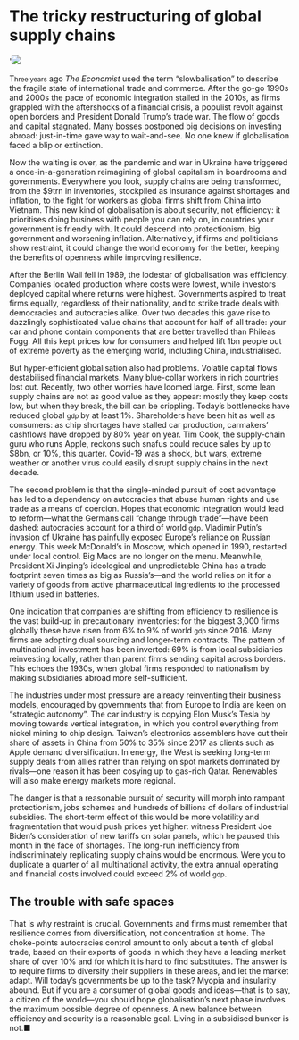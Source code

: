 # The tricky restructuring of global supply chains

'<img src="https://images.weserv.nl/?url=www.economist.com/img/b/1280/720/90/media-assets/image/20220618_LDD001.jpg" /><div></div><p><span>T</span><small>hree years</small> ago <i>The Economist</i> used the term “slowbalisation” to describe the fragile state of international trade and commerce. After the go-go 1990s and 2000s the pace of economic integration stalled in the 2010s, as firms grappled with the aftershocks of a financial crisis, a populist revolt against open borders and President Donald Trump’s trade war. The flow of goods and capital stagnated. Many bosses postponed big decisions on investing abroad: just-in-time gave way to wait-and-see. No one knew if globalisation faced a blip or extinction.</p><p>Now the waiting is over, as the pandemic and war in Ukraine have triggered a once-in-a-generation reimagining of global capitalism in boardrooms and governments. Everywhere you look, supply chains are being transformed, from the $9trn in inventories, stockpiled as insurance against shortages and inflation, to the fight for workers as global firms shift from China into Vietnam. This new kind of globalisation is about security, not efficiency: it prioritises doing business with people you can rely on, in countries your government is friendly with. It could descend into protectionism, big government and worsening inflation. Alternatively, if firms and politicians show restraint, it could change the world economy for the better, keeping the benefits of openness while improving resilience. </p><div><div><div id="econ-1"></div></div></div><p>After the Berlin Wall fell in 1989, the lodestar of globalisation was efficiency. Companies located production where costs were lowest, while investors deployed capital where returns were highest. Governments aspired to treat firms equally, regardless of their nationality, and to strike trade deals with democracies and autocracies alike. Over two decades this gave rise to dazzlingly sophisticated value chains that account for half of all trade: your car and phone contain components that are better travelled than Phileas Fogg. All this kept prices low for consumers and helped lift 1bn people out of extreme poverty as the emerging world, including China, industrialised.</p><p>But hyper-efficient globalisation also had problems. Volatile capital flows destabilised financial markets. Many blue-collar workers in rich countries lost out. Recently, two other worries have loomed large. First, some lean supply chains are not as good value as they appear: mostly they keep costs low, but when they break, the bill can be crippling. Today’s bottlenecks have reduced global <small>gdp </small>by at least 1%. Shareholders have been hit as well as consumers: as chip shortages have stalled car production, carmakers’ cashflows have dropped by 80% year on year. Tim Cook, the supply-chain guru who runs Apple, reckons such snafus could reduce sales by up to $8bn, or 10%, this quarter. Covid-19 was a shock, but wars, extreme weather or another virus could easily disrupt supply chains in the next decade.</p><p>The second problem is that the single-minded pursuit of cost advantage has led to a dependency on autocracies that abuse human rights and use trade as a means of coercion. Hopes that economic integration would lead to reform—what the Germans call “change through trade”—have been dashed: autocracies account for a third of world <small>gdp</small>. Vladimir Putin’s invasion of Ukraine has painfully exposed Europe’s reliance on Russian energy. This week McDonald’s in Moscow, which opened in 1990, restarted under local control. Big Macs are no longer on the menu. Meanwhile, President Xi Jinping’s ideological and unpredictable China has a trade footprint seven times as big as Russia’s—and the world relies on it for a variety of goods from active pharmaceutical ingredients to the processed lithium used in batteries.</p><div><div><div id="econ-2"></div></div></div><p>One indication that companies are shifting from efficiency to resilience is the vast build-up in precautionary inventories: for the biggest 3,000 firms globally these have risen from 6% to 9% of world <small>gdp </small>since 2016. Many firms are adopting dual sourcing and longer-term contracts. The pattern of multinational investment has been inverted: 69% is from local subsidiaries reinvesting locally, rather than parent firms sending capital across borders. This echoes the 1930s, when global firms responded to nationalism by making subsidiaries abroad more self-sufficient. </p><p>The industries under most pressure are already reinventing their business models, encouraged by governments that from Europe to India are keen on “strategic autonomy”. The car industry is copying Elon Musk’s Tesla by moving towards vertical integration, in which you control everything from nickel mining to chip design. Taiwan’s electronics assemblers have cut their share of assets in China from 50% to 35% since 2017 as clients such as Apple demand diversification. In energy, the West is seeking long-term supply deals from allies rather than relying on spot markets dominated by rivals—one reason it has been cosying up to gas-rich Qatar. Renewables will also make energy markets more regional.</p><p>The danger is that a reasonable pursuit of security will morph into rampant protectionism, jobs schemes and hundreds of billions of dollars of industrial subsidies. The short-term effect of this would be more volatility and fragmentation that would push prices yet higher: witness President Joe Biden’s consideration of new tariffs on solar panels, which he paused this month in the face of shortages. The long-run inefficiency from indiscriminately replicating supply chains would be enormous. Were you to duplicate a quarter of all multinational activity, the extra annual operating and financial costs involved could exceed 2% of world <small>gdp</small>. </p><h2>The trouble with safe spaces</h2><p>That is why restraint is crucial. Governments and firms must remember that resilience comes from diversification, not concentration at home. The choke-points autocracies control amount to only about a tenth of global trade, based on their exports of goods in which they have a leading market share of over 10% and for which it is hard to find substitutes. The answer is to require firms to diversify their suppliers in these areas, and let the market adapt. Will today’s governments be up to the task? Myopia and insularity abound. But if you are a consumer of global goods and ideas—that is to say, a citizen of the world—you should hope globalisation’s next phase involves the maximum possible degree of openness. A new balance between efficiency and security is a reasonable goal. Living in a subsidised bunker is not.<span>■</span></p>